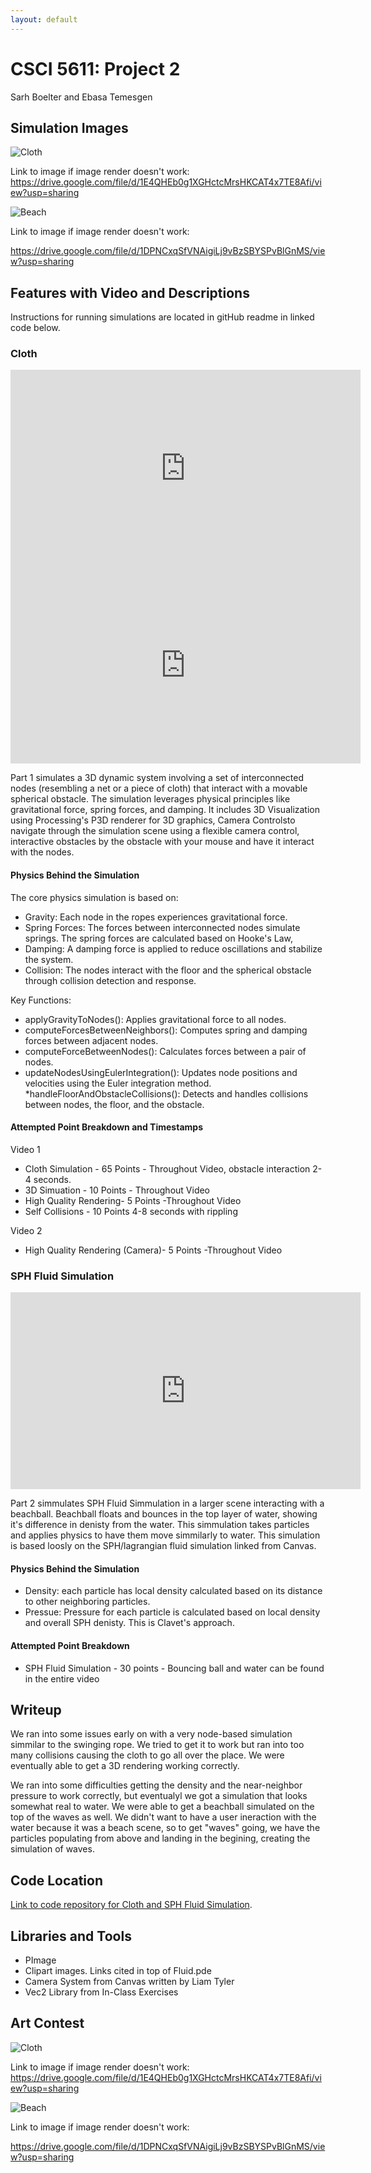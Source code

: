```yaml
---
layout: default
---
```

# CSCI 5611: Project 2
Sarh Boelter and Ebasa Temesgen
## Simulation Images
![Cloth](https://github.com/seboelter/seboelter.github.io/blob/master/ArtContest1.png)

Link to image if image render doesn't work:
https://drive.google.com/file/d/1E4QHEb0g1XGHctcMrsHKCAT4x7TE8Afi/view?usp=sharing


![Beach](https://github.com/seboelter/seboelter.github.io/blob/master/ArtContest2.png)

Link to image if image render doesn't work:

https://drive.google.com/file/d/1DPNCxqSfVNAigiLj9vBzSBYSPvBlGnMS/view?usp=sharing



## Features with Video and Descriptions

Instructions for running simulations are located in gitHub readme in linked code below.

### Cloth
<iframe width="560" height="315" src="https://www.youtube.com/embed/gZQtXxkmfhg?si=qElGS82LpZJ9Dikd" title="YouTube video player" frameborder="0" allow="accelerometer; autoplay; clipboard-write; encrypted-media; gyroscope; picture-in-picture; web-share" allowfullscreen></iframe>

<iframe width="560" height="315" src="https://www.youtube.com/shorts/WignRsKkIOM" title="YouTube video player" frameborder="0" allow="accelerometer; autoplay; clipboard-write; encrypted-media; gyroscope; picture-in-picture; web-share" allowfullscreen></iframe>


Part 1 simulates a 3D dynamic system involving a set of interconnected nodes (resembling a net or a piece of cloth) that interact with a movable spherical obstacle. The simulation leverages physical principles like gravitational force, spring forces, and damping. It includes 3D Visualization using Processing's P3D renderer for 3D graphics, Camera Controlsto navigate through the simulation scene using a flexible camera control, interactive obstacles by the obstacle with your mouse and have it interact with the nodes. 

#### Physics Behind the Simulation

The core physics simulation is based on: 
* Gravity: Each node in the ropes experiences gravitational force.
* Spring Forces: The forces between interconnected nodes simulate springs. The spring forces are calculated based on Hooke's Law, 
* Damping: A damping force is applied to reduce oscillations and stabilize the system.
* Collision: The nodes interact with the floor and the spherical obstacle through collision detection and response.

Key Functions:
* applyGravityToNodes(): Applies gravitational force to all nodes.
* computeForcesBetweenNeighbors(): Computes spring and damping forces between adjacent nodes.
* computeForceBetweenNodes(): Calculates forces between a pair of nodes.
* updateNodesUsingEulerIntegration(): Updates node positions and velocities using the Euler integration method.
*handleFloorAndObstacleCollisions(): Detects and handles collisions between nodes, the floor, and the obstacle.

#### Attempted Point Breakdown and Timestamps

Video 1
* Cloth Simulation - 65 Points - Throughout Video, obstacle interaction 2-4 seconds.
* 3D Simuation - 10 Points - Throughout Video
* High Quality Rendering- 5 Points -Throughout Video
* Self Collisions - 10 Points 4-8 seconds with rippling

Video 2
* High Quality Rendering (Camera)- 5 Points -Throughout Video


### SPH Fluid Simulation
<iframe width="560" height="315" src="https://www.youtube.com/embed/IKPuJWKERDY?si=KBbrufAoDlz34LIs" title="YouTube video player" frameborder="0" allow="accelerometer; autoplay; clipboard-write; encrypted-media; gyroscope; picture-in-picture; web-share" allowfullscreen></iframe>


Part 2 simmulates SPH Fluid Simmulation in a larger scene interacting with a beachball. Beachball floats and bounces in the top layer of water, showing it's difference in denisty from the water. This simmulation takes particles and applies physics to have them move simmilarly to water. This simulation is based loosly on the SPH/lagrangian fluid simulation linked from Canvas. 

#### Physics Behind the Simulation
* Density: each particle has local density calculated based on its distance to other neighboring particles.
* Pressue: Pressure for each particle is calculated based on local density and overall SPH denisty.  This is Clavet's approach.

#### Attempted Point Breakdown

* SPH Fluid Simulation - 30 points - Bouncing ball and water can be found in the entire video

## Writeup
We ran into some issues early on with a very node-based simulation simmilar to the swinging rope.  We tried to get it to work but ran into too many collisions causing the cloth to go all over the place.  We were eventually able to get a 3D rendering working correctly. 

We ran into some difficulties getting the density and the near-neighbor pressure to work correctly, but eventualyl we got a simulation that looks somewhat real to water. We were able to get a beachball simulated on the top of the waves as well.  We didn't want to have a user ineraction with the water because it was a beach scene, so to get "waves" going, we have the particles populating from above and landing in the begining, creating the simulation of waves.

## Code Location
[Link to code repository for Cloth and SPH Fluid Simulation](https://github.com/seboelter/Animation-in-Games-Project-2).

## Libraries and Tools
* PImage
* Clipart images.  Links cited in top of Fluid.pde
* Camera System from Canvas written by Liam Tyler
* Vec2 Library from In-Class Exercises

## Art Contest

![Cloth](https://github.com/seboelter/seboelter.github.io/blob/master/ArtContest1.png)

Link to image if image render doesn't work:
https://drive.google.com/file/d/1E4QHEb0g1XGHctcMrsHKCAT4x7TE8Afi/view?usp=sharing


![Beach](https://github.com/seboelter/seboelter.github.io/blob/master/ArtContest2.png)


Link to image if image render doesn't work:

https://drive.google.com/file/d/1DPNCxqSfVNAigiLj9vBzSBYSPvBlGnMS/view?usp=sharing

